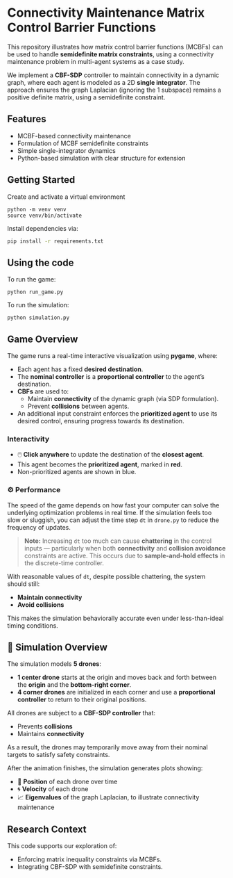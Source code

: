 # Connectivity Maintenance Matrix Control Barrier Functions

This repository illustrates how matrix control barrier functions (MCBFs) can be used to handle **semidefinite matrix constraints**, using a connectivity maintenance problem in multi-agent systems as a case study.

We implement a **CBF-SDP** controller to maintain connectivity in a dynamic graph, where each agent is modeled as a 2D **single integrator**. The approach ensures the graph Laplacian (ignoring the 1 subspace) remains a positive definite matrix, using a semidefinite constraint.

## Features

- MCBF-based connectivity maintenance
- Formulation of MCBF semidefinite constraints
- Simple single-integrator dynamics
- Python-based simulation with clear structure for extension

## Getting Started
Create and activate a virtual environment
```
python -m venv venv
source venv/bin/activate
```
Install dependencies via:

```bash
pip install -r requirements.txt
```
## Using the code

To run the game:

```
python run_game.py
```
To run the simulation:

```
python simulation.py
```

## Game Overview

The game runs a real-time interactive visualization using **pygame**, where:

- Each agent has a fixed **desired destination**.
- The **nominal controller** is a **proportional controller** to the agent’s destination.
- **CBFs** are used to:
  - Maintain **connectivity** of the dynamic graph (via SDP formulation).
  - Prevent **collisions** between agents.
- An additional input constraint enforces the **prioritized agent**  to use its desired control, ensuring progress towards its destination.

### Interactivity

- 🖱️ **Click anywhere** to update the destination of the **closest agent**.
- This agent becomes the **prioritized agent**, marked in **red**.
- Non-prioritized agents are shown in blue.

### ⚙️ Performance

The speed of the game depends on how fast your computer can solve the underlying optimization problems in real time. If the simulation feels too slow or sluggish, you can adjust the time step `dt` in `drone.py` to reduce the frequency of updates.

> **Note:** Increasing `dt` too much can cause **chattering** in the control inputs — particularly when both **connectivity** and **collision avoidance** constraints are active. This occurs due to **sample-and-hold effects** in the discrete-time controller.

With reasonable values of `dt`, despite possible chattering, the system should still:
- **Maintain connectivity**
- **Avoid collisions**

This makes the simulation behaviorally accurate even under less-than-ideal timing conditions.

## 🧪 Simulation Overview

The simulation models **5 drones**:

- **1 center drone** starts at the origin and moves back and forth between the **origin** and the **bottom-right corner**.
- **4 corner drones** are initialized in each corner and use a **proportional controller** to return to their original positions.

All drones are subject to a **CBF-SDP controller** that:
- Prevents **collisions**
- Maintains **connectivity**

As a result, the drones may temporarily move away from their nominal targets to satisfy safety constraints.

After the animation finishes, the simulation generates plots showing:
- 📍 **Position** of each drone over time
- 🌀 **Velocity** of each drone
- 📈 **Eigenvalues** of the graph Laplacian, to illustrate connectivity maintenance

## Research Context

This code supports our exploration of:
- Enforcing matrix inequality constraints via MCBFs.
- Integrating CBF-SDP with semidefinite constraints.
